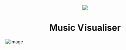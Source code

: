 <p align="center">
  <img src="https://avatars.githubusercontent.com/u/138057124?s=200&v=4" />
</p>
<h1 align="center">Music Visualiser</h1>


![image](https://github.com/user-attachments/assets/845b9a55-5a56-4ec6-a888-13ca15cdf69a)
